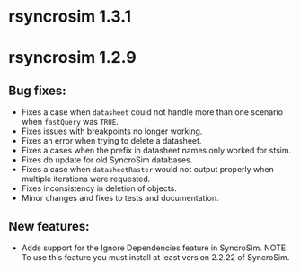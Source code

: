 # rsyncrosim 1.3.1

# rsyncrosim 1.2.9

## Bug fixes:

* Fixes a case when `datasheet` could not handle more than one scenario when `fastQuery` was `TRUE`.
* Fixes issues with breakpoints no longer working.
* Fixes an error when trying to delete a datasheet.
* Fixes a cases when the prefix in datasheet names only worked for stsim.
* Fixes db update for old SyncroSim databases.
* Fixes a case when `datasheetRaster` would not output properly when multiple iterations were requested.
* Fixes inconsistency in deletion of objects.
* Minor changes and fixes to tests and documentation.

## New features:

* Adds support for the Ignore Dependencies feature in SyncroSim. NOTE: To use this feature you must install at least version 2.2.22 of SyncroSim.
